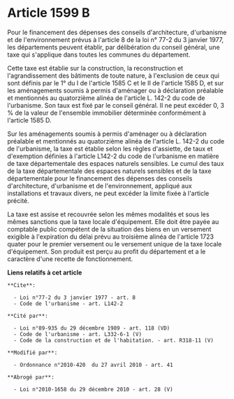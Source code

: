 # Article 1599 B

Pour le financement des dépenses des conseils d'architecture, d'urbanisme et de l'environnement prévus à l'article 8 de la
loi n° 77-2 du 3 janvier 1977, les départements peuvent établir, par délibération du conseil général, une taxe qui s'applique
dans toutes les communes du département. 

Cette taxe est établie sur la construction, la reconstruction et l'agrandissement des bâtiments de toute nature, à
l'exclusion de ceux qui sont définis par le 1° du I de l'article 1585 C et le II de l'article 1585 D, et sur les aménagements
soumis à permis d'aménager ou à déclaration préalable et mentionnés au quatorzième alinéa de l'article L. 142-2 du code de
l'urbanisme. Son taux est fixé par le conseil général. Il ne peut excéder 0, 3 % de la valeur de l'ensemble immobilier
déterminée conformément à l'article 1585 D. 

Sur les aménagements soumis à permis d'aménager ou à déclaration préalable et mentionnés au quatorzième alinéa de l'article
L. 142-2 du code de l'urbanisme, la taxe est établie selon les règles d'assiette, de taux et d'exemption définies à l'article
L142-2 du code de l'urbanisme en matière de taxe départementale des espaces naturels sensibles. Le cumul des taux de la taxe
départementale des espaces naturels sensibles et de la taxe départementale pour le financement des dépenses des conseils
d'architecture, d'urbanisme et de l'environnement, appliqué aux installations et travaux divers, ne peut excéder la limite
fixée à l'article précité. 

La taxe est assise et recouvrée selon les mêmes modalités et sous les mêmes sanctions que la taxe locale d'équipement. Elle
doit être payée au comptable public compétent de la situation des biens en un versement exigible à l'expiration du délai
prévu au troisième alinéa de l'article 1723 quater pour le premier versement ou le versement unique de la taxe locale
d'équipement. Son produit est perçu au profit du département et a le caractère d'une recette de fonctionnement.

**Liens relatifs à cet article**

	**Cite**:

	  - Loi n°77-2 du 3 janvier 1977 - art. 8
	  - Code de l'urbanisme - art. L142-2

	**Cité par**:

	  - Loi n°89-935 du 29 décembre 1989 - art. 118 (VD)
	  - Code de l'urbanisme - art. L332-6-1 (V)
	  - Code de la construction et de l'habitation. - art. R318-11 (V)

	**Modifié par**:

	  - Ordonnance n°2010-420  du 27 avril 2010 - art. 41

	**Abrogé par**:

	  - Loi n°2010-1658 du 29 décembre 2010 - art. 28 (V)
